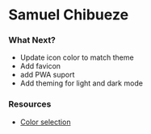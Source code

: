 # Samuel Chibueze

### What Next?

- Update icon color to match theme
- Add favicon
- add PWA suport
- Add theming for light and dark mode

### Resources

- [Color selection](https://www.hostinger.com/tutorials/website-color-schemes)
